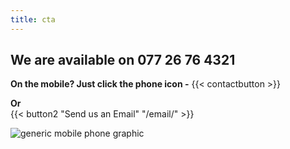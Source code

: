 ```yaml
---
title: cta
---
```


  ## We are available on 077 26 76 4321

**On the mobile? Just click the phone icon -** {{< contactbutton >}} 

**Or**                                                                                                                                                                                    
{{< button2 "Send us an Email" "/email/" >}}

![generic mobile phone graphic](/uploads/illustrations/cuate/phone2.svg)
